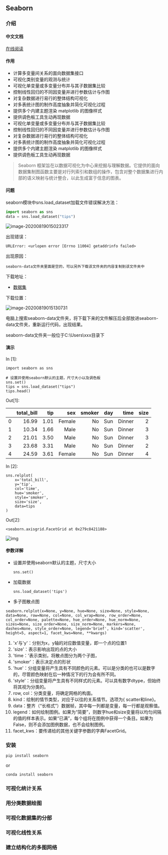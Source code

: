## Seaborn

### 介绍

#### 中文文档

[在线阅读](https://www.cntofu.com/book/172/index.html)

#### 作用

- 计算多变量间关系的面向数据集接口
- 可视化类别变量的观测与统计
- 可视化单变量或多变量分布并与其子数据集比较
- 控制线性回归的不同因变量并进行参数估计与作图
- 对复杂数据进行易行的整体结构可视化
- 对多表统计图的制作高度抽象并简化可视化过程
- 提供多个内建主题渲染 matplotlib 的图像样式
- 提供调色板工具生动再现数据
- 可视化单变量或多变量分布并与其子数据集比较
- 控制线性回归的不同因变量并进行参数估计与作图
- 对复杂数据进行易行的整体结构可视化
- 对多表统计图的制作高度抽象并简化可视化过程
- 提供多个内建主题渲染 matplotlib 的图像样式
- 提供调色板工具生动再现数据

> Seaborn 框架旨在以数据可视化为中心来挖掘与理解数据。它提供的面向数据集制图函数主要是对行列索引和数组的操作，包含对整个数据集进行内部的语义映射与统计整合，以此生成富于信息的图表。

#### 问题

seaborn模块中sns.load_dataset加载文件错误解决方法：

```python
import seaborn as sns
data = sns.load_dataset("tips")
```

![image-20200819015023317](https://cdn.jsdelivr.net/gh/TheFoxFairy/notebook-picgo@master/img/20200926201011.png)

出现错误：

```
URLError: <urlopen error [Errno 11004] getaddrinfo failed>
```

出现原因：

```
seaborn-data文件夹里面是空的，可以另外下载该文件夹的内容复制到该文件夹中
```

下载地址：

* [数据集](https://github.com/mwaskom/seaborn-data)

下载位置：

![image-20200819015130731](https://cdn.jsdelivr.net/gh/TheFoxFairy/notebook-picgo@master/img/20200926201012.png)

电脑上搜索seaborn-data文件夹，将下载下来的文件解压后全部放进seaborn-data文件夹，重新运行代码，出现结果。

seaborn-data文件夹一般位于C:\Users\xxx目录下

#### 演示

In [1]:

```
import seaborn as sns

# 设置并使用seaborn默认的主题，尺寸大小以及调色板
sns.set()
tips = sns.load_dataset("tips")
tips.head()
```

Out[1]:

|      | total_bill |  tip |    sex | smoker |  day |   time | size |
| ---: | ---------: | ---: | -----: | -----: | ---: | -----: | ---: |
|    0 |      16.99 | 1.01 | Female |     No |  Sun | Dinner |    2 |
|    1 |      10.34 | 1.66 |   Male |     No |  Sun | Dinner |    3 |
|    2 |      21.01 | 3.50 |   Male |     No |  Sun | Dinner |    3 |
|    3 |      23.68 | 3.31 |   Male |     No |  Sun | Dinner |    2 |
|    4 |      24.59 | 3.61 | Female |     No |  Sun | Dinner |    4 |

In [2]:

```
sns.relplot(
    x='total_bill',
    y='tip',
    col='time',
    hue='smoker',
    style='smoker',
    size='size',
    data=tips
)
```

Out[2]:

```
<seaborn.axisgrid.FacetGrid at 0x279c8421188>
```

![img](https://cdn.jsdelivr.net/gh/TheFoxFairy/notebook-picgo@master/img/20200926201013.png)

#### 参数详解

- 设置并使用seaborn默认的主题，尺寸大小

  ```
  sns.set()
  ```

- 加载数据

  ```
  sns.load_dataset('tips')
  ```

- 多子图散点图 

```
seaborn.relplot(x=None, y=None, hue=None, size=None, style=None, data=None, row=None, col=None, col_wrap=None, row_order=None, col_order=None, palette=None, hue_order=None, hue_norm=None, sizes=None, size_order=None, size_norm=None, markers=None, dashes=None, style_order=None, legend='brief', kind='scatter', height=5, aspect=1, facet_kws=None, **kwargs)
```

1. 'x'与'y'：分别为x，y轴的对应数值变量，即一个点的位置1
2. 'size'：表示影响出现的点的大小
3. 'time：'表示类别，将散点图分为两个子图，
4. 'smoker'：表示决定点的形状
5. 'hue'：分组变量将产生具有不同颜色的元素。可以是分类的也可以是数字的，尽管颜色映射在后一种情况下的行为会有所不同。
6. 'style'：分组变量将产生具有不同样式的元素。可以具有数字dtype，但始终将其视为分类的。
7. row, col：分类变量，将确定网格的构面。
8. kind：绘制的情节类型，对应于以往的关系情节。选项为{ scatter和line}。
9. data：整齐（“长格式”）数据帧，其中每一列都是变量，每一行都是观察值。
10. legend：如何绘制图例。如果为“简要”，则数字hue和size变量将以均匀间隔的值的样本表示。如果“已满”，每个组将在图例中获得一个条目。如果为False，则不会添加图例数据，也不会绘制图例。
11. facet_kws：要传递给的其他关键字参数的字典FacetGrid。

### 安装

```py
pip install seaborn
```

or

```py
conda install seaborn
```

### 可视化统计关系

### 用分类数据绘图

### 可视化数据集的分部

### 可视化线性关系

### 建立结构化的多图网络